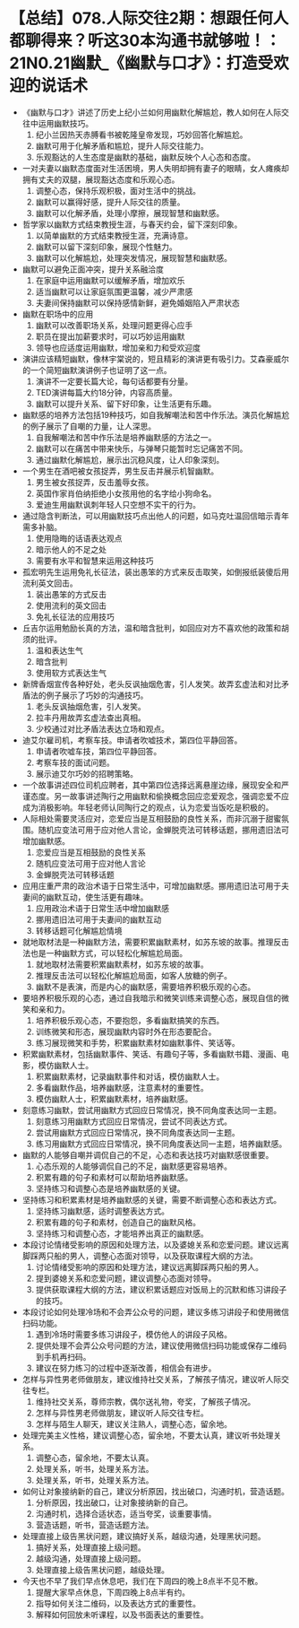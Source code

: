 # 【总结】078.人际交往2期：想跟任何人都聊得来？听这30本沟通书就够啦！：21N0.21幽默_《幽默与口才》：打造受欢迎的说话术

-   《幽默与口才》讲述了历史上纪小兰如何用幽默化解尴尬，教人如何在人际交往中运用幽默技巧。
    1.  纪小兰因热天赤膊看书被乾隆皇帝发现，巧妙回答化解尴尬。
    2.  幽默可用于化解矛盾和尴尬，提升人际交往能力。
    3.  乐观豁达的人生态度是幽默的基础，幽默反映个人心态和态度。
-   一对夫妻以幽默态度面对生活困境，男人失明却拥有妻子的眼睛，女人瘫痪却拥有丈夫的双腿，展现豁达态度和乐观心态。
    1.  调整心态，保持乐观积极，面对生活中的挑战。
    2.  幽默可以赢得好感，提升人际交往的质量。
    3.  幽默可以化解矛盾，处理小摩擦，展现智慧和幽默感。
-   哲学家以幽默方式结束教授生涯，与春天约会，留下深刻印象。
    1.  以简单幽默的方式结束教授生涯，充满诗意。
    2.  幽默可以留下深刻印象，展现个性魅力。
    3.  幽默可以化解尴尬，处理突发情况，展现智慧和幽默感。
-   幽默可以避免正面冲突，提升关系融洽度
    1.  在家庭中运用幽默可以缓解矛盾，增加欢乐
    2.  适当幽默可以让家庭氛围更温馨，减少严肃感
    3.  夫妻间保持幽默可以保持感情新鲜，避免婚姻陷入严肃状态
-   幽默在职场中的应用
    1.  幽默可以改善职场关系，处理问题更得心应手
    2.  职员在提出加薪要求时，可以巧妙运用幽默
    3.  领导也应适度运用幽默，增加亲和力和受欢迎度
-   演讲应该精短幽默，像林宇棠说的，短且精彩的演讲更有吸引力。艾森豪威尔的一个简短幽默演讲例子也证明了这一点。
    1.  演讲不一定要长篇大论，每句话都要有分量。
    2.  TED演讲每篇大约18分钟，内容高质量。
    3.  幽默可以提升关系、留下好印象，让生活更有乐趣。
-   幽默感的培养方法包括19种技巧，如自我解嘲法和苦中作乐法。演员化解尴尬的例子展示了自嘲的力量，让人深思。
    1.  自我解嘲法和苦中作乐法是培养幽默感的方法之一。
    2.  幽默可以在痛苦中带来快乐，与弹琴只能暂时忘记痛苦不同。
    3.  通过幽默化解尴尬，展示出沉稳风度，让人印象深刻。
-   一个男生在酒吧被女孩捉弄，男生反击并展示机智幽默。
    1.  男生被女孩捉弄，反击羞辱女孩。
    2.  英国作家肖伯纳拒绝小女孩用他的名字给小狗命名。
    3.  爱迪生用幽默讽刺年轻人只空想不实干的行为。
-   通过隐含判断法，可以用幽默技巧点出他人的问题，如马克吐温回信暗示青年需多补脑。
    1.  使用隐晦的话语表达观点
    2.  暗示他人的不足之处
    3.  需要有水平和智慧来运用这种技巧
-   孤宏明先生运用免礼长征法，装出愚笨的方式来反击取笑，如倒报纸装傻后用流利英文回击。
    1.  装出愚笨的方式反击
    2.  使用流利的英文回击
    3.  免礼长征法的应用技巧
-   丘吉尔运用勉励长真的方法，温和暗含批判，如回应对方不喜欢他的政策和胡须的批评。
    1.  温和表达生气
    2.  暗含批判
    3.  使用软方式表达生气
-   新牌香烟宣传各种好处，老头反讽抽烟危害，引人发笑。故弄玄虚法和对比矛盾法的例子展示了巧妙的沟通技巧。
    1.  老头反讽抽烟危害，引人发笑。
    2.  拉丰丹用故弄玄虚法查出真相。
    3.  少校通过对比矛盾法表达立场和观点。
-   迪艾尔雇司机，考察车技。申请者吹嘘技术，第四位平静回答。
    1.  申请者吹嘘车技，第四位平静回答。
    2.  考察车技的面试问题。
    3.  展示迪艾尔巧妙的招聘策略。
-   一个故事讲述四位司机应聘者，其中第四位选择远离悬崖边缘，展现安全和严谨态度。另一故事讲述陶行之用幽默和偷换概念回应恋爱观念，强调恋爱不应成为消极影响。年轻老师认同陶行之的观点，认为恋爱当饭吃是积极的。
-   人际相处需要灵活应对，恋爱应当是互相鼓励的良性关系，而非沉溺于甜蜜氛围。随机应变法可用于应对他人言论，金蝉脱壳法可转移话题，挪用遗旧法可增加幽默感。
    1.  恋爱应当是互相鼓励的良性关系
    2.  随机应变法可用于应对他人言论
    3.  金蝉脱壳法可转移话题
-   应用庄重严肃的政治术语于日常生活中，可增加幽默感。挪用遗旧法可用于夫妻间的幽默互动，使生活更有趣味。
    1.  应用政治术语于日常生活中增加幽默感
    2.  挪用遗旧法可用于夫妻间的幽默互动
    3.  转移话题可化解尴尬情境
-   就地取材法是一种幽默方法，需要积累幽默素材，如苏东坡的故事。推理反击法也是一种幽默方式，可以轻松化解尴尬局面。
    1.  就地取材法需要积累幽默素材，如苏东坡的故事。
    2.  推理反击法可以轻松化解尴尬局面，如客人放糖的例子。
    3.  幽默不是表演，而是内心的幽默感，需要培养积极乐观的心态。
-   要培养积极乐观的心态，通过自我暗示和微笑训练来调整心态，展现自信的微笑和亲和力。
    1.  培养积极乐观心态，不要抱怨，多看幽默搞笑的东西。
    2.  训练微笑和形态，展现幽默内容时外在形态要配合。
    3.  练习展现微笑和手势，积累幽默素材如幽默事件、笑话等。
-   积累幽默素材，包括幽默事件、笑话、有趣句子等，多看幽默书籍、漫画、电影，模仿幽默人士。
    1.  积累幽默素材，记录幽默事件和对话，模仿幽默人士。
    2.  多看幽默作品，培养幽默感，注意素材的重要性。
    3.  模仿幽默人士，积累幽默素材，培养幽默感。
-   刻意练习幽默，尝试用幽默方式回应日常情况，换不同角度表达同一主题。
    1.  刻意练习用幽默方式回应日常情况，尝试不同表达方式。
    2.  尝试用幽默方式回应日常情况，换不同角度表达同一主题。
    3.  练习用幽默方式回应日常情况，换不同角度表达同一主题，培养幽默感。
-   幽默的人能够自嘲并调侃自己的不足，心态和表达技巧对幽默感很重要。
    1.  心态乐观的人能够调侃自己的不足，幽默感更容易培养。
    2.  积累有趣的句子和素材可以帮助培养幽默感。
    3.  坚持练习和调整心态是培养幽默感的关键。
-   坚持练习和积累素材是培养幽默感的关键，需要不断调整心态和表达方式。
    1.  坚持练习幽默感，适时调整表达方式。
    2.  积累有趣的句子和素材，创造自己的幽默风格。
    3.  坚持练习和调整心态，才能培养出真正的幽默感。
-   本段讨论情绪受影响的原因和处理方法，以及婆媳关系和恋爱问题。建议远离脚踩两只船的男人，调整心态面对领导，以及获取课程大纲的方法。
    1.  讨论情绪受影响的原因和处理方法，建议远离脚踩两只船的男人。
    2.  提到婆媳关系和恋爱问题，建议调整心态面对领导。
    3.  提供获取课程大纲的方法，建议积累话题应对饭局上的沉默和练习讲段子的技巧。
-   本段讨论如何处理冷场和不会弄公众号的问题，建议多练习讲段子和使用微信扫码功能。
    1.  遇到冷场时需要多练习讲段子，模仿他人的讲段子风格。
    2.  提供处理不会弄公众号问题的方法，建议使用微信扫码功能或保存二维码到手机再扫码。
    3.  建议在努力练习的过程中逐渐改善，相信会有进步。
-   怎样与异性男老师做朋友，建议维持社交关系，了解孩子情况，建议听人际交往专栏。
    1.  维持社交关系，尊师宗教，偶尔送礼物，夸奖，了解孩子情况。
    2.  怎样与异性男老师做朋友，建议听人际交往专栏。
    3.  怎样与陌生人聊天，建议关注熟人，调整心态，留余地。
-   处理完美主义性格，建议调整心态，留余地，不要太认真，建议听书处理关系。
    1.  调整心态，留余地，不要太认真。
    2.  处理关系，听书，处理关系方法。
    3.  处理关系，听书，处理关系方法。
-   如何让对象接纳新的自己，建议分析原因，找出破口，沟通时机，营造话题。
    1.  分析原因，找出破口，让对象接纳新的自己。
    2.  沟通时机，选择合适状态，适当夸奖，谈重要事情。
    3.  营造话题，听书，营造话题方法。
-   处理直接上级告黑状问题，建议搞好关系，越级沟通，处理黑状问题。
    1.  搞好关系，处理直接上级问题。
    2.  越级沟通，处理直接上级问题。
    3.  处理直接上级告黑状问题，越级处理。
-   今天也不早了我们早点休息吧，我们在下周四的晚上8点半不见不散。
    1.  提醒大家早点休息，下周四晚上8点半有约。
    2.  指导如何关注二维码，以及表达方式的重要性。
    3.  解释如何回放未听课程，以及书面表达的重要性。